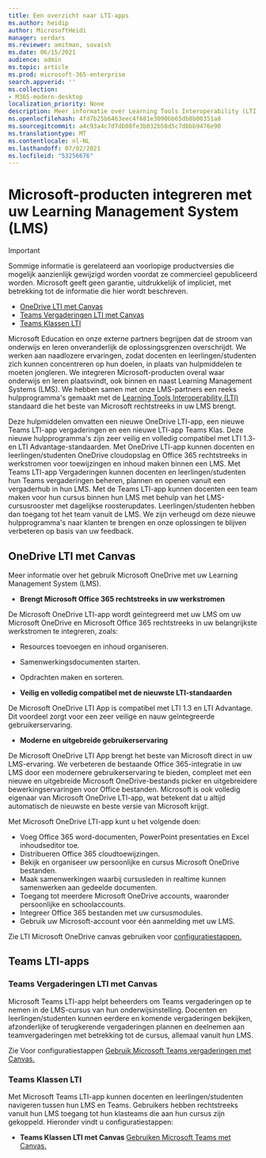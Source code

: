 ```yaml
---
title: Een overzicht naar LTI-apps
ms.author: heidip
author: MicrosoftHeidi
manager: serdars
ms.reviewer: amitman, sovaish
ms.date: 06/15/2021
audience: admin
ms.topic: article
ms.prod: microsoft-365-enterprise
search.appverid: ''
ms.collection:
- M365-modern-desktop
localization_priority: None
description: Meer informatie over Learning Tools Interoperability (LTI) Office apps in M365 en hoe ze docenten helpen bij het integreren van Office-apps in hun Learning Management System (LMS).
ms.openlocfilehash: 4fd7b25b6463eec4f681e3090bb65db8b00351a8
ms.sourcegitcommit: a4c93a4c7d7db08fe3b032b58d5c7dbbb9476e90
ms.translationtype: MT
ms.contentlocale: nl-NL
ms.lasthandoff: 07/02/2021
ms.locfileid: "53256676"
---
```

# <a name="integrating-microsoft-products-with-your-learning-management-system-lms"></a>Microsoft-producten integreren met uw Learning Management System (LMS)

> [!IMPORTANT]
> Sommige informatie is gerelateerd aan voorlopige productversies die mogelijk aanzienlijk gewijzigd worden voordat ze commercieel gepubliceerd worden. Microsoft geeft geen garantie, uitdrukkelijk of impliciet, met betrekking tot de informatie die hier wordt beschreven.

- [OneDrive LTI met Canvas](#onedrive-lti-with-canvas)
- [Teams Vergaderingen LTI met Canvas](#teams-meetings-lti-with-canvas)
- [Teams Klassen LTI](#teams-classes-lti)

Microsoft Education en onze externe partners begrijpen dat de stroom van onderwijs en leren onveranderlijk de oplossingsgrenzen overschrijdt. We werken aan naadlozere ervaringen, zodat docenten en leerlingen/studenten zich kunnen concentreren op hun doelen, in plaats van hulpmiddelen te moeten jongleren. We integreren Microsoft-producten overal waar onderwijs en leren plaatsvindt, ook binnen en naast Learning Management Systems (LMS). We hebben samen met onze LMS-partners een reeks hulpprogramma's gemaakt met de [Learning Tools Interoperability (LTI)](https://www.imsglobal.org/activity/learning-tools-interoperability) standaard die het beste van Microsoft rechtstreeks in uw LMS brengt.

Deze hulpmiddelen omvatten een nieuwe OneDrive LTI-app, een nieuwe Teams LTI-app vergaderingen en een nieuwe LTI-app Teams Klas. Deze nieuwe hulpprogramma's zijn zeer veilig en volledig compatibel met LTI 1.3- en LTI Advantage-standaarden. Met OneDrive LTI-app kunnen docenten en leerlingen/studenten OneDrive cloudopslag en Office 365 rechtstreeks in werkstromen voor toewijzingen en inhoud maken binnen een LMS. Met Teams LTI-app Vergaderingen kunnen docenten en leerlingen/studenten hun Teams vergaderingen beheren, plannen en openen vanuit een vergaderhub in hun LMS. Met de Teams LTI-app kunnen docenten een team maken voor hun cursus binnen hun LMS met behulp van het LMS-cursusrooster met dagelijkse roosterupdates. Leerlingen/studenten hebben dan toegang tot het team vanuit de LMS. We zijn verheugd om deze nieuwe hulpprogramma's naar klanten te brengen en onze oplossingen te blijven verbeteren op basis van uw feedback.

## <a name="onedrive-lti-with-canvas"></a>OneDrive LTI met Canvas

Meer informatie over het gebruik Microsoft OneDrive met uw Learning Management System (LMS).

- **Brengt Microsoft Office 365 rechtstreeks in uw werkstromen**

De Microsoft OneDrive LTI-app wordt geïntegreerd met uw LMS om uw Microsoft OneDrive en Microsoft Office 365 rechtstreeks in uw belangrijkste werkstromen te integreren, zoals:

- Resources toevoegen en inhoud organiseren.
- Samenwerkingsdocumenten starten.
- Opdrachten maken en sorteren.

- **Veilig en volledig compatibel met de nieuwste LTI-standaarden**

De Microsoft OneDrive LTI App is compatibel met LTI 1.3 en LTI Advantage. Dit voordeel zorgt voor een zeer veilige en nauw geïntegreerde gebruikerservaring.

- **Moderne en uitgebreide gebruikerservaring**

De Microsoft OneDrive LTI App brengt het beste van Microsoft direct in uw LMS-ervaring. We verbeteren de bestaande Office 365-integratie in uw LMS door een modernere gebruikerservaring te bieden, compleet met een nieuwe en uitgebreide Microsoft OneDrive-bestands picker en uitgebreidere bewerkingservaringen voor Office bestanden. Microsoft is ook volledig eigenaar van Microsoft OneDrive LTI-app, wat betekent dat u altijd automatisch de nieuwste en beste versie van Microsoft krijgt.

Met Microsoft OneDrive LTI-app kunt u het volgende doen:

- Voeg Office 365 word-documenten, PowerPoint presentaties en Excel inhoudseditor toe.
- Distribueren Office 365 cloudtoewijzingen.
- Bekijk en organiseer uw persoonlijke en cursus Microsoft OneDrive bestanden.
- Maak samenwerkingen waarbij cursusleden in realtime kunnen samenwerken aan gedeelde documenten.
- Toegang tot meerdere Microsoft OneDrive accounts, waaronder persoonlijke en schoolaccounts.
- Integreer Office 365 bestanden met uw cursusmodules.
- Gebruik uw Microsoft-account voor één aanmelding met uw LMS.

Zie LTI Microsoft OneDrive canvas gebruiken voor [configuratiestappen.](use-onedrive-with-lms.md)

## <a name="teams-lti-apps"></a>Teams LTI-apps

### <a name="teams-meetings-lti-with-canvas"></a>Teams Vergaderingen LTI met Canvas

Microsoft Teams LTI-app helpt beheerders om Teams vergaderingen op te nemen in de LMS-cursus van hun onderwijsinstelling. Docenten en leerlingen/studenten kunnen eerdere en komende vergaderingen bekijken, afzonderlijke of terugkerende vergaderingen plannen en deelnemen aan teamvergaderingen met betrekking tot de cursus, allemaal vanuit hun LMS.

Zie Voor configuratiestappen [Gebruik Microsoft Teams vergaderingen met Canvas.](teams-meetings-with-canvas.md)

### <a name="teams-classes-lti"></a>Teams Klassen LTI

Met Microsoft Teams LTI-app kunnen docenten en leerlingen/studenten navigeren tussen hun LMS en Teams. Gebruikers hebben rechtstreeks vanuit hun LMS toegang tot hun klasteams die aan hun cursus zijn gekoppeld. Hieronder vindt u configuratiestappen:

- **Teams Klassen LTI met Canvas** [Gebruiken Microsoft Teams met Canvas.](teams-classes-with-canvas.md)
